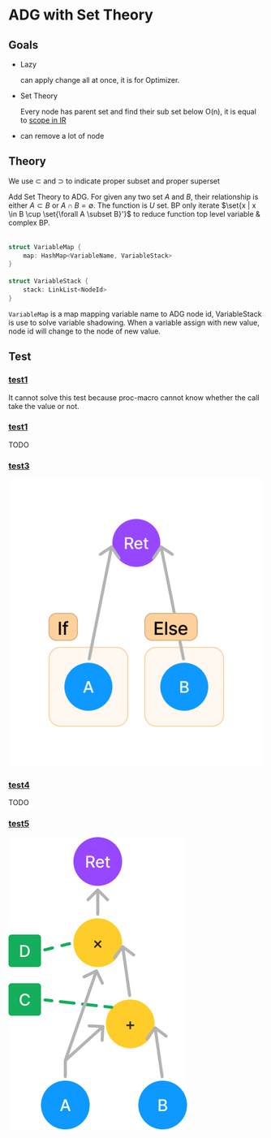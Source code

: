 # ADG with Set Theory

## Goals

- Lazy

    can apply change all at once, it is for Optimizer.

- Set Theory

    Every node has parent set and find their sub set below O(n), it is equal to [scope in IR](../IR.md#scope)

- can remove a lot of node

## Theory

We use $\subset$ and $\supset$ to indicate proper subset and proper superset

Add Set Theory to ADG. For given any two set $A$ and $B$, their relationship is either $A\subset B$ or $A\cap B = \emptyset$. The function is $U$ set. BP only iterate $\set{x | x \in B \cup \set{\forall A \subset B}'}$ to reduce function top level variable & complex BP.

```rust

struct VariableMap {
    map: HashMap<VariableName, VariableStack>
}

struct VariableStack {
    stack: LinkList<NodeId>
}
```

`VariableMap` is a map mapping variable name to ADG node id, VariableStack is use to solve variable shadowing. When a variable assign with new value, node id will change to the node of new value.

## Test

### [test1](../EdgeCase.md#test1)

It cannot solve this test because proc-macro cannot know whether the call take the value or not.

### [test1](../EdgeCase.md#test2)

TODO

### [test3](../EdgeCase.md#test3)

![test3](../images/set-test3.png)

### [test4](../EdgeCase.md#test4)

TODO

### [test5](../EdgeCase.md#test5)

![Alt text](../images/set-test5.png)
